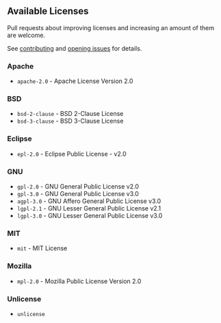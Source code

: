 ## Available Licenses
Pull requests about improving licenses and increasing an amount of them are welcome.

See [contributing](../.github/CONTRIBUTING.md) and [opening issues](../.github/ISSUE_TEMPLATE.md) for details.

### Apache
* `apache-2.0` - Apache License Version 2.0

### BSD
* `bsd-2-clause` - BSD 2-Clause License
* `bsd-3-clause` - BSD 3-Clause License

### Eclipse
* `epl-2.0` - Eclipse Public License - v2.0

### GNU
* `gpl-2.0` - GNU General Public License v2.0
* `gpl-3.0` - GNU General Public License v3.0
* `agpl-3.0` - GNU Affero General Public License v3.0
* `lgpl-2.1` - GNU Lesser General Public License v2.1
* `lgpl-3.0` - GNU Lesser General Public License v3.0

### MIT
* `mit` - MIT License

### Mozilla
* `mpl-2.0` - Mozilla Public License Version 2.0

### Unlicense
* `unlicense`
